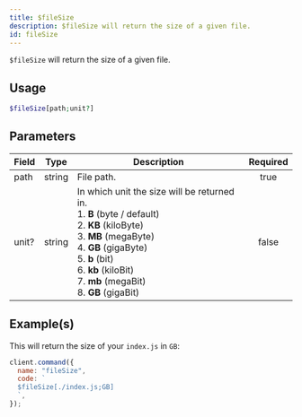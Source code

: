 ```yaml
---
title: $fileSize
description: $fileSize will return the size of a given file.
id: fileSize
---
```


`$fileSize` will return the size of a given file.

## Usage

```php
$fileSize[path;unit?]
```

## Parameters

| Field | Type   | Description                                                                                                                                                                                                                                                             | Required |
| ----- | ------ | ----------------------------------------------------------------------------------------------------------------------------------------------------------------------------------------------------------------------------------------------------------------------- | :------: |
| path  | string | File path.                                                                                                                                                                                                                                                              |   true   |
| unit? | string | In which unit the size will be returned in. <br /> 1. **B** (byte / default) <br /> 2. **KB** (kiloByte) <br /> 3. **MB** (megaByte) <br /> 4. **GB** (gigaByte) <br /> 5. **b** (bit) <br /> 6. **kb** (kiloBit) <br /> 7. **mb** (megaBit) <br /> 8. **GB** (gigaBit) |  false   |

## Example(s)

This will return the size of your `index.js` in `GB`:

```javascript
client.command({
  name: "fileSize",
  code: `
  $fileSize[./index.js;GB]
  `,
});
```
